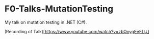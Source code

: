 # F0-Talks-MutationTesting
My talk on mutation testing in .NET (C#).

(Recording of Talk)[https://www.youtube.com/watch?v=zbOnygEeFLU]
